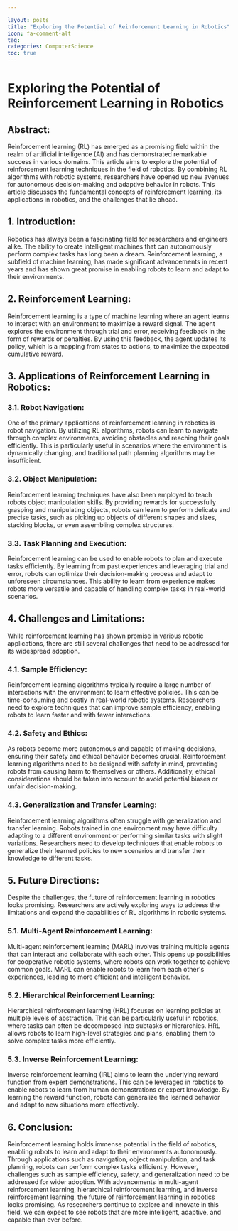 ```yaml
---

layout: posts
title: "Exploring the Potential of Reinforcement Learning in Robotics"
icon: fa-comment-alt
tag:      
categories: ComputerScience
toc: true
---
```




# Exploring the Potential of Reinforcement Learning in Robotics

## Abstract:
Reinforcement learning (RL) has emerged as a promising field within the realm of artificial intelligence (AI) and has demonstrated remarkable success in various domains. This article aims to explore the potential of reinforcement learning techniques in the field of robotics. By combining RL algorithms with robotic systems, researchers have opened up new avenues for autonomous decision-making and adaptive behavior in robots. This article discusses the fundamental concepts of reinforcement learning, its applications in robotics, and the challenges that lie ahead.

## 1. Introduction:
Robotics has always been a fascinating field for researchers and engineers alike. The ability to create intelligent machines that can autonomously perform complex tasks has long been a dream. Reinforcement learning, a subfield of machine learning, has made significant advancements in recent years and has shown great promise in enabling robots to learn and adapt to their environments.

## 2. Reinforcement Learning:
Reinforcement learning is a type of machine learning where an agent learns to interact with an environment to maximize a reward signal. The agent explores the environment through trial and error, receiving feedback in the form of rewards or penalties. By using this feedback, the agent updates its policy, which is a mapping from states to actions, to maximize the expected cumulative reward.

## 3. Applications of Reinforcement Learning in Robotics:
### 3.1. Robot Navigation:
One of the primary applications of reinforcement learning in robotics is robot navigation. By utilizing RL algorithms, robots can learn to navigate through complex environments, avoiding obstacles and reaching their goals efficiently. This is particularly useful in scenarios where the environment is dynamically changing, and traditional path planning algorithms may be insufficient.

### 3.2. Object Manipulation:
Reinforcement learning techniques have also been employed to teach robots object manipulation skills. By providing rewards for successfully grasping and manipulating objects, robots can learn to perform delicate and precise tasks, such as picking up objects of different shapes and sizes, stacking blocks, or even assembling complex structures.

### 3.3. Task Planning and Execution:
Reinforcement learning can be used to enable robots to plan and execute tasks efficiently. By learning from past experiences and leveraging trial and error, robots can optimize their decision-making process and adapt to unforeseen circumstances. This ability to learn from experience makes robots more versatile and capable of handling complex tasks in real-world scenarios.

## 4. Challenges and Limitations:
While reinforcement learning has shown promise in various robotic applications, there are still several challenges that need to be addressed for its widespread adoption.

### 4.1. Sample Efficiency:
Reinforcement learning algorithms typically require a large number of interactions with the environment to learn effective policies. This can be time-consuming and costly in real-world robotic systems. Researchers need to explore techniques that can improve sample efficiency, enabling robots to learn faster and with fewer interactions.

### 4.2. Safety and Ethics:
As robots become more autonomous and capable of making decisions, ensuring their safety and ethical behavior becomes crucial. Reinforcement learning algorithms need to be designed with safety in mind, preventing robots from causing harm to themselves or others. Additionally, ethical considerations should be taken into account to avoid potential biases or unfair decision-making.

### 4.3. Generalization and Transfer Learning:
Reinforcement learning algorithms often struggle with generalization and transfer learning. Robots trained in one environment may have difficulty adapting to a different environment or performing similar tasks with slight variations. Researchers need to develop techniques that enable robots to generalize their learned policies to new scenarios and transfer their knowledge to different tasks.

## 5. Future Directions:
Despite the challenges, the future of reinforcement learning in robotics looks promising. Researchers are actively exploring ways to address the limitations and expand the capabilities of RL algorithms in robotic systems.

### 5.1. Multi-Agent Reinforcement Learning:
Multi-agent reinforcement learning (MARL) involves training multiple agents that can interact and collaborate with each other. This opens up possibilities for cooperative robotic systems, where robots can work together to achieve common goals. MARL can enable robots to learn from each other's experiences, leading to more efficient and intelligent behavior.

### 5.2. Hierarchical Reinforcement Learning:
Hierarchical reinforcement learning (HRL) focuses on learning policies at multiple levels of abstraction. This can be particularly useful in robotics, where tasks can often be decomposed into subtasks or hierarchies. HRL allows robots to learn high-level strategies and plans, enabling them to solve complex tasks more efficiently.

### 5.3. Inverse Reinforcement Learning:
Inverse reinforcement learning (IRL) aims to learn the underlying reward function from expert demonstrations. This can be leveraged in robotics to enable robots to learn from human demonstrations or expert knowledge. By learning the reward function, robots can generalize the learned behavior and adapt to new situations more effectively.

## 6. Conclusion:
Reinforcement learning holds immense potential in the field of robotics, enabling robots to learn and adapt to their environments autonomously. Through applications such as navigation, object manipulation, and task planning, robots can perform complex tasks efficiently. However, challenges such as sample efficiency, safety, and generalization need to be addressed for wider adoption. With advancements in multi-agent reinforcement learning, hierarchical reinforcement learning, and inverse reinforcement learning, the future of reinforcement learning in robotics looks promising. As researchers continue to explore and innovate in this field, we can expect to see robots that are more intelligent, adaptive, and capable than ever before.